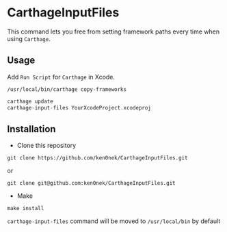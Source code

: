 # CarthageInputFiles

This command lets you free from setting framework paths every time when using `Carthage`.

## Usage

Add `Run Script` for `Carthage` in Xcode.

`/usr/local/bin/carthage copy-frameworks`

```swift
carthage update
carthage-input-files YourXcodeProject.xcodeproj
```

## Installation

- Clone this repository

`git clone https://github.com/ken0nek/CarthageInputFiles.git`

or

`git clone git@github.com:ken0nek/CarthageInputFiles.git`

- Make

`make install`

`carthage-input-files` command will be moved to `/usr/local/bin` by default
